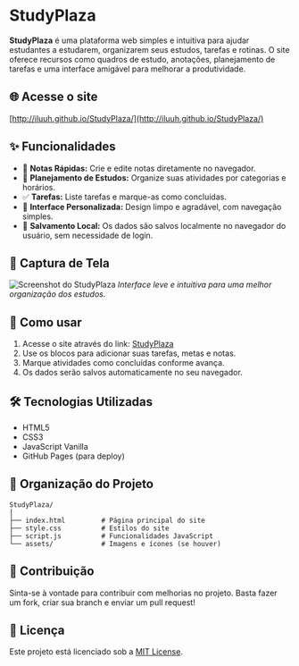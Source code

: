# StudyPlaza

**StudyPlaza** é uma plataforma web simples e intuitiva para ajudar estudantes a estudarem, organizarem seus estudos, tarefas e rotinas. O site oferece recursos como quadros de estudo, anotações, planejamento de tarefas e uma interface amigável para melhorar a produtividade.

## 🌐 Acesse o site

[http://iluuh.github.io/StudyPlaza/](http://iluuh.github.io/StudyPlaza/)

## ✨ Funcionalidades

* 📝 **Notas Rápidas:** Crie e edite notas diretamente no navegador.
* 📅 **Planejamento de Estudos:** Organize suas atividades por categorias e horários.
* ✅ **Tarefas:** Liste tarefas e marque-as como concluídas.
* 🎨 **Interface Personalizada:** Design limpo e agradável, com navegação simples.
* 💾 **Salvamento Local:** Os dados são salvos localmente no navegador do usuário, sem necessidade de login.

## 📸 Captura de Tela

![Screenshot do StudyPlaza](https://user-images.githubusercontent.com/SEU_USUARIO/IMAGEM-DE-EXEMPLO.png)
*Interface leve e intuitiva para uma melhor organização dos estudos.*

## 🚀 Como usar

1. Acesse o site através do link: [StudyPlaza](http://iluuh.github.io/StudyPlaza/)
2. Use os blocos para adicionar suas tarefas, metas e notas.
3. Marque atividades como concluídas conforme avança.
4. Os dados serão salvos automaticamente no seu navegador.

## 🛠 Tecnologias Utilizadas

* HTML5
* CSS3
* JavaScript Vanilla
* GitHub Pages (para deploy)

## 📁 Organização do Projeto

```
StudyPlaza/
│
├── index.html         # Página principal do site
├── style.css          # Estilos do site
├── script.js          # Funcionalidades JavaScript
└── assets/            # Imagens e ícones (se houver)
```

## 📌 Contribuição

Sinta-se à vontade para contribuir com melhorias no projeto. Basta fazer um fork, criar sua branch e enviar um pull request!

## 📄 Licença

Este projeto está licenciado sob a [MIT License](LICENSE).



